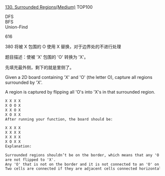 [130. Surrounded Regions(Medium)](https://leetcode.com/problems/surrounded-regions/)
TOP100  
  
DFS  
BFS  
Union-Find  

616

380
将被 X 包围的 O 使用 X 替换，对于边界处的不进行处理

题目描述：使被 'X' 包围的 'O' 转换为 'X'。

先填充最外侧，剩下的就是里侧了。

Given a 2D board containing 'X' and 'O' (the letter O), capture all regions surrounded by 'X'.

A region is captured by flipping all 'O's into 'X's in that surrounded region.

```html
X X X X
X O O X
X X O X
X O X X
After running your function, the board should be:

X X X X
X X X X
X X X X
X O X X
Explanation:

Surrounded regions shouldn’t be on the border, which means that any 'O' on the border of the board
are not flipped to 'X'.
Any 'O' that is not on the border and it is not connected to an 'O' on the border will be flipped to 'X'.
Two cells are connected if they are adjacent cells connected horizontally or vertically.
```